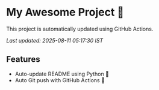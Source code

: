 # My Awesome Project 🚀

This project is automatically updated using GitHub Actions.

_Last updated: 2025-08-11 05:17:30 IST_

## Features
- Auto-update README using Python 🐍
- Auto Git push with GitHub Actions 🤖
